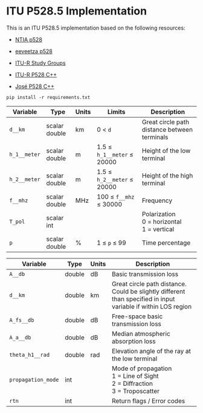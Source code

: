 # ITU P528.5 Implementation

This is an ITU P528.5 implementation based on the following resources:
- [NTIA p528](https://github.com/NTIA/p528)
- [eeveetza p528](https://github.com/eeveetza/p528)
- [ITU-R Study Groups](https://www.itu.int/en/ITU-R/study-groups/rsg3/Pages/iono-tropo-spheric.aspx)
- [ITU-R P528 C++](https://www.itu.int/en/ITU-R/study-groups/rsg3/Pages/iono-tropo-spheric.aspx)

- [José P528 C++](https://github.com/josefelipe0036/p528_article/tree/main)

```
pip install -r requirements.txt
```

| Variable          | Type   | Units | Limits       | Description  |
|-------------------|--------|-------|--------------|--------------|
| `d__km`               | scalar double | km   | 0 < `d`   | Great circle path distance between terminals  |
| `h_1__meter`      | scalar double | m    | 1.5 ≤ `h_1__meter` ≤ 20000 | Height of the low terminal |
| `h_2__meter`      | scalar double | m    | 1.5 ≤ `h_2__meter` ≤ 20000 | Height of the high terminal |
| `f__mhz`          | scalar double | MHz    | 100 ≤ `f__mhz` ≤ 30000   | Frequency|
| `T_pol`           | scalar int    |       |             |  Polarization <br> 0 = horizontal <br> 1 = vertical |
| `p`          | scalar double | %    | 1 ≤ `p` ≤ 99   | Time percentage|


| Variable   | Type   | Units | Description |
|------------|--------|-------|-------------|
| `A__db`    | double | dB    | Basic transmission loss |
| `d__km`	| double  |	km	|Great circle path distance. Could be slightly different than specified in input variable if within LOS region |
| `A_fs__db`    | double | dB    | Free-space basic transmission loss |
| `A_a__db`    | double | dB    | Median atmospheric absorption loss |
| `theta_h1__rad`    | double | rad    | Elevation angle of the ray at the low terminal|
| `propagation_mode`    | int |    | Mode of propagation <br>1 = Line of Sight<br> 2 = Diffraction<br> 3 = Troposcatter|
| `rtn`    | int |    | Return flags / Error codes|

